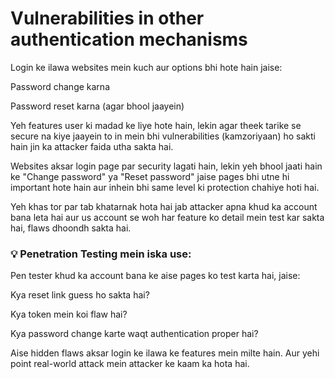 # Vulnerabilities in other authentication mechanisms
Login ke ilawa websites mein kuch aur options bhi hote hain jaise:

Password change karna

Password reset karna (agar bhool jaayein)

Yeh features user ki madad ke liye hote hain, lekin agar theek tarike se secure na kiye jaayein to in mein bhi vulnerabilities (kamzoriyaan) ho sakti hain jin ka attacker faida utha sakta hai.

Websites aksar login page par security lagati hain, lekin yeh bhool jaati hain ke "Change password" ya "Reset password" jaise pages bhi utne hi important hote hain aur inhein bhi same level ki protection chahiye hoti hai.

Yeh khas tor par tab khatarnak hota hai jab attacker apna khud ka account bana leta hai aur us account se woh har feature ko detail mein test kar sakta hai, flaws dhoondh sakta hai.

### 💡 Penetration Testing mein iska use:
Pen tester khud ka account bana ke aise pages ko test karta hai, jaise:

Kya reset link guess ho sakta hai?

Kya token mein koi flaw hai?

Kya password change karte waqt authentication proper hai?

Aise hidden flaws aksar login ke ilawa ke features mein milte hain.
Aur yehi point real-world attack mein attacker ke kaam ka hota hai.
